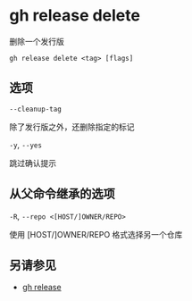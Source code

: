 # gh release delete

删除一个发行版

```
gh release delete <tag> [flags]
```

## 选项

`--cleanup-tag`

除了发行版之外，还删除指定的标记

`-y`, `--yes`

跳过确认提示

## 从父命令继承的选项

`-R`, `--repo <[HOST/]OWNER/REPO>`

使用 [HOST/]OWNER/REPO 格式选择另一个仓库

## 另请参见

- [gh release](/gh_release)